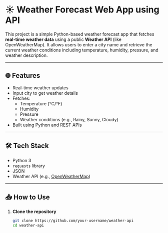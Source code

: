 # ☀️ Weather Forecast Web App using API

This project is a simple Python-based weather forecast app that fetches **real-time weather data** using a public **Weather API** (like OpenWeatherMap). It allows users to enter a city name and retrieve the current weather conditions including temperature, humidity, pressure, and weather description.

---

## 🌐 Features

- Real-time weather updates
- Input city to get weather details
- Fetches:
  - Temperature (°C/°F)
  - Humidity
  - Pressure
  - Weather conditions (e.g., Rainy, Sunny, Cloudy)
- Built using Python and REST APIs

---

## 🛠️ Tech Stack

- Python 3  
- `requests` library  
- JSON  
- Weather API (e.g., [OpenWeatherMap](https://openweathermap.org/))

---

## 📥 How to Use

1. **Clone the repository**
   ```bash
   git clone https://github.com/your-username/weather-api
   cd weather-api
